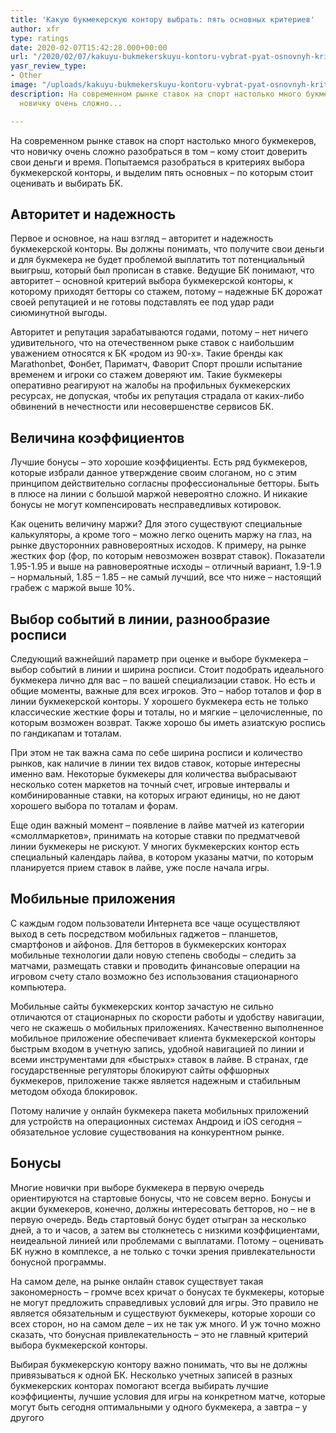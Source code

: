 ```yaml
---
title: 'Какую букмекерскую контору выбрать: пять основных критериев'
author: xfr
type: ratings
date: 2020-02-07T15:42:28.000+00:00
url: "/2020/02/07/kakuyu-bukmekerskuyu-kontoru-vybrat-pyat-osnovnyh-kriteriev/"
yasr_review_type:
- Other
image: "/uploads/kakuyu-bukmekerskuyu-kontoru-vybrat-pyat-osnovnyh-kriteriev.jpg"
description: На современном рынке ставок на спорт настолько много букмекеров, что
  новичку очень сложно...

---
```

На современном рынке ставок на спорт настолько много букмекеров, что новичку очень сложно разобраться в том – кому стоит доверить свои деньги и время. Попытаемся разобраться в критериях выбора букмекерской конторы, и выделим пять основных – по которым стоит оценивать и выбирать БК.

## Авторитет и надежность

Первое и основное, на наш взгляд – авторитет и надежность букмекерской конторы. Вы должны понимать, что получите свои деньги и для букмекера не будет проблемой выплатить тот потенциальный выигрыш, который был прописан в ставке. Ведущие БК понимают, что авторитет – основной критерий выбора букмекерской конторы, к которому приходят бетторы со стажем, потому – надежные БК дорожат своей репутацией и не готовы подставлять ее под удар ради сиюминутной выгоды.

Авторитет и репутация зарабатываются годами, потому – нет ничего удивительного, что на отечественном рыке ставок с наибольшим уважением относятся к БК «родом из 90-х». Такие бренды как Marathonbet, Фонбет, Париматч, Фаворит Спорт прошли испытание временем и игроки со стажем доверяют им. Такие букмекеры оперативно реагируют на жалобы на профильных букмекерских ресурсах, не допуская, чтобы их репутация страдала от каких-либо обвинений в нечестности или несовершенстве сервисов БК.

## Величина коэффициентов

Лучшие бонусы – это хорошие коэффициенты. Есть ряд букмекеров, которые избрали данное утверждение своим слоганом, но с этим принципом действительно согласны профессиональные бетторы. Быть в плюсе на линии с большой маржой невероятно сложно. И никакие бонусы не могут компенсировать несправедливых котировок.

Как оценить величину маржи? Для этого существуют специальные калькуляторы, а кроме того – можно легко оценить маржу на глаз, на рынке двусторонних равновероятных исходов. К примеру, на рынке жестких фор (фор, по которым невозможен возврат ставок). Показатели 1.95-1.95 и выше на равновероятные исходы – отличный вариант, 1.9-1.9 – нормальный, 1.85 – 1.85 – не самый лучший, все что ниже – настоящий грабеж с маржой выше 10%.

## Выбор событий в линии, разнообразие росписи

Следующий важнейший параметр при оценке и выборе букмекера – выбор событий в линии и ширина росписи. Стоит подобрать идеального букмекера лично для вас – по вашей специализации ставок. Но есть и общие моменты, важные для всех игроков. Это – набор тоталов и фор в линии букмекерской конторы. У хорошего букмекера есть не только классические жесткие форы и тоталы, но и мягкие – целочисленные, по которым возможен возврат. Также хорошо бы иметь азиатскую роспись по гандикапам и тоталам.

При этом не так важна сама по себе ширина росписи и количество рынков, как наличие в линии тех видов ставок, которые интересны именно вам. Некоторые букмекеры для количества выбрасывают несколько сотен маркетов на точный счет, игровые интервалы и комбинированные ставки, на которых играют единицы, но не дают хорошего выбора по тоталам и форам.

Еще один важный момент – появление в лайве матчей из категории «смоллмаркетов», принимать на которые ставки по предматчевой линии букмекеры не рискуют. У многих букмекерских контор есть специальный календарь лайва, в котором указаны матчи, по которым планируется прием ставок в лайве, уже после начала игры.

## Мобильные приложения

С каждым годом пользователи Интернета все чаще осуществляют выход в сеть посредством мобильных гаджетов – планшетов, смартфонов и айфонов. Для бетторов в букмекерских конторах мобильные технологии дали новую степень свободы – следить за матчами, размещать ставки и проводить финансовые операции на игровом счету стало возможно без использования стационарного компьютера.

Мобильные сайты букмекерских контор зачастую не сильно отличаются от стационарных по скорости работы и удобству навигации, чего не скажешь о мобильных приложениях. Качественно выполненное мобильное приложение обеспечивает клиента букмекерской конторы быстрым входом в учетную запись, удобной навигацией по линии и всеми инструментами для «быстрых» ставок в лайве. В странах, где государственные регуляторы блокируют сайты оффшорных букмекеров, приложение также является надежным и стабильным методом обхода блокировок.

Потому наличие у онлайн букмекера пакета мобильных приложений для устройств на операционных системах Андроид и iOS сегодня – обязательное условие существования на конкурентном рынке.

## Бонусы

Многие новички при выборе букмекера в первую очередь ориентируются на стартовые бонусы, что не совсем верно. Бонусы и акции букмекеров, конечно, должны интересовать бетторов, но – не в первую очередь. Ведь стартовый бонус будет отыгран за несколько дней, а то и часов, а затем вы столкнетесь с низкими коэффициентами, неидеальной линией или проблемами с выплатами. Потому – оценивать БК нужно в комплексе, а не только с точки зрения привлекательности бонусной программы.

На самом деле, на рынке онлайн ставок существует такая закономерность – громче всех кричат о бонусах те букмекеры, которые не могут предложить справедливых условий для игры. Это правило не является обязательным и существуют букмекеры, которые хороши со всех сторон, но на самом деле – их не так уж много. И уж точно можно сказать, что бонусная привлекательность – это не главный критерий выбора букмекерской конторы.

Выбирая букмекерскую контору важно понимать, что вы не должны привязываться к одной БК. Несколько учетных записей в разных букмекерских конторах помогают всегда выбирать лучшие коэффициенты, лучшие условия для игры на конкретном матче, которые могут быть сегодня оптимальными у одного букмекера, а завтра – у другого